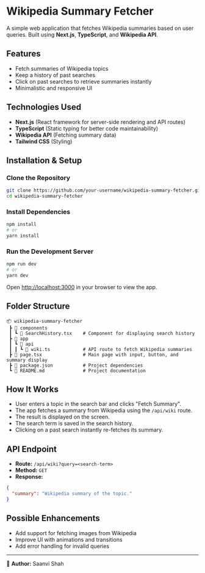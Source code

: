 # Wikipedia Summary Fetcher

A simple web application that fetches Wikipedia summaries based on user queries. Built using **Next.js**, **TypeScript**, and **Wikipedia API**.

## Features
- Fetch summaries of Wikipedia topics
- Keep a history of past searches
- Click on past searches to retrieve summaries instantly
- Minimalistic and responsive UI

## Technologies Used
- **Next.js** (React framework for server-side rendering and API routes)
- **TypeScript** (Static typing for better code maintainability)
- **Wikipedia API** (Fetching summary data)
- **Tailwind CSS** (Styling)

## Installation & Setup

### Clone the Repository
```sh
git clone https://github.com/your-username/wikipedia-summary-fetcher.git
cd wikipedia-summary-fetcher
```

### Install Dependencies
```sh
npm install
# or
yarn install
```

### Run the Development Server
```sh
npm run dev
# or
yarn dev
```

Open [http://localhost:3000](http://localhost:3000) in your browser to view the app.

## Folder Structure
```
📦 wikipedia-summary-fetcher
 ┣ 📂 components
 ┃ ┗ 📜 SearchHistory.tsx    # Component for displaying search history
 ┣ 📂 app
 ┃ ┗ 📂 api
 ┃ ┃ ┗ 📜 wiki.ts            # API route to fetch Wikipedia summaries
 ┣ 📜 page.tsx               # Main page with input, button, and summary display
 ┣ 📜 package.json           # Project dependencies
 ┗ 📜 README.md              # Project documentation
```

## How It Works
- User enters a topic in the search bar and clicks "Fetch Summary".
- The app fetches a summary from Wikipedia using the `/api/wiki` route.
- The result is displayed on the screen.
- The search term is saved in the search history.
- Clicking on a past search instantly re-fetches its summary.

## API Endpoint
- **Route:** `/api/wiki?query=<search-term>`
- **Method:** `GET`
- **Response:**
```json
{
  "summary": "Wikipedia summary of the topic."
}
```

## Possible Enhancements
- Add support for fetching images from Wikipedia
- Improve UI with animations and transitions
- Add error handling for invalid queries

---

📌 **Author:** Saanvi Shah 


